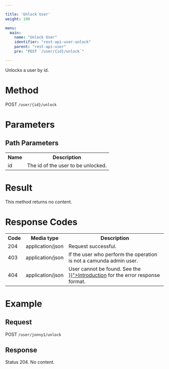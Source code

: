 ```yaml
---

title: 'Unlock User'
weight: 100

menu:
  main:
    name: "Unlock User"
    identifier: "rest-api-user-unlock"
    parent: "rest-api-user"
    pre: "POST `/user/{id}/unlock`"

---
```


Unlocks a user by id.


# Method

POST `/user/{id}/unlock`


# Parameters

## Path Parameters

<table class="table table-striped">
  <tr>
    <th>Name</th>
    <th>Description</th>
  </tr>
  <tr>
    <td>id</td>
    <td>The id of the user to be unlocked.</td>
  </tr>
</table>


# Result

This method returns no content.


# Response Codes

<table class="table table-striped">
  <tr>
    <th>Code</th>
    <th>Media type</th>
    <th>Description</th>
  </tr>
  <tr>
    <td>204</td>
    <td>application/json</td>
    <td>Request successful.</td>
  </tr>
  <tr>
    <td>403</td>
    <td>application/json</td>
    <td>If the user who perform the operation is not a camunda admin user.</td>
  </tr>
  <tr>
    <td>404</td>
    <td>application/json</td>
    <td>User cannot be found. See the <a href="../../reference/rest/overview/_index.md#error-handling" >}}">Introduction</a> for the error response format.</td>
  </tr>
</table>


# Example

## Request

POST `/user/jonny1/unlock`

## Response

Status 204. No content.
